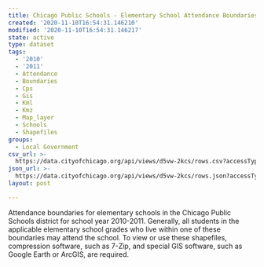 ```yaml
---
title: Chicago Public Schools - Elementary School Attendance Boundaries SY1011
created: '2020-11-10T16:54:31.146210'
modified: '2020-11-10T16:54:31.146217'
state: active
type: dataset
tags:
  - '2010'
  - '2011'
  - Attendance
  - Boundaries
  - Cps
  - Gis
  - Kml
  - Kmz
  - Map_layer
  - Schools
  - Shapefiles
groups:
  - Local Government
csv_url: >-
  https://data.cityofchicago.org/api/views/d5vw-2kcs/rows.csv?accessType=DOWNLOAD
json_url: >-
  https://data.cityofchicago.org/api/views/d5vw-2kcs/rows.json?accessType=DOWNLOAD
layout: post

---
```

Attendance boundaries for elementary schools in the Chicago Public Schools district for school year 2010-2011. Generally, all students in the applicable elementary school grades who live within one of these boundaries may attend the school. To view or use these shapefiles, compression software, such as 7-Zip, and special GIS software, such as Google Earth or ArcGIS, are required.

